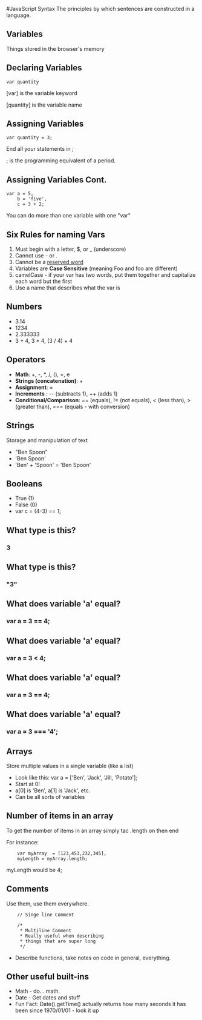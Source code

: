 #JavaScript Syntax
The principles by which sentences are constructed in a language.


## Variables
Things stored in the browser's memory



## Declaring Variables
	var quantity

[var] is the variable keyword

[quantity] is the variable name


## Assigning Variables
	var quantity = 3; 

End all your statements in ;

; is the programming equivalent of a period. 


## Assigning Variables Cont.
	var a = 5,
		b = 'five',
		c = 3 + 2;
You can do more than one variable with one "var"


## Six Rules for naming Vars
1. Must begin with a letter, $, or _ (underscore)
2. Cannot use - or .
3. Cannot be a [reserved word](http://javascriptbook.com/extras/keywords-and-reserved-words/)
4. Variables are **Case Sensitive** (meaning Foo and foo are different)
5. camelCase - if your var has two words, put them together and capitalize each word but the first
6. Use a name that describes what the var is



## Numbers
* 3.14
* 1234
* 2.333333
* 3 + 4, 3 * 4, (3 / 4) + 4


## Operators
* **Math**: <span class="operators">+, -, *, /, (), =, e</span>
* **Strings (concatenation)**: <span class="operators">+ </span>
* **Assignment**: <span class="operators">= </span>
* **Increments** : -- (subtracts 1), ++ (adds 1)
* **Conditional/Comparison**:<span class="operators"> == (equals), != (not equals), < (less than), > (greater than), === (equals - with conversion)</span>


## Strings
Storage and manipulation of text
* "Ben Spoon"
* 'Ben Spoon'
* 'Ben' + 'Spoon' = 'Ben Spoon'


## Booleans 
* True (1)
* False (0)
* var c = (4-3) == 1;


## What type is this?
### 3


## What type is this?
### "3"


## What does variable 'a' equal?
### var a = 3 == 4;


## What does variable 'a' equal?
### var a = 3 < 4;


## What does variable 'a' equal?
### var a = 3 == 4;


## What does variable 'a' equal?
### var a = 3 === '4';



## Arrays
Store multiple values in a single variable
(like a list)

* Look like this: var a = ['Ben', 'Jack', 'Jill, 'Potato'];
* Start at 0!
* a[0] is 'Ben', a[1] is 'Jack', etc. 
* Can be all sorts of variables 


## Number of items in an array
To get the number of items in an array simply tac .length on then end

For instance: 
	
		var myArray  = [123,453,232,345],
		myLength = myArray.length;
	

myLength would be 4; 



## Comments
Use them, use them everywhere. 
     
     	// Singe line Comment
     	
		/* 
		 * Multiline Comment
		 * Really useful when describing
		 * things that are super long
		 */
* Describe functions, take notes on code in general, everything. 



## Other useful built-ins
* Math - do... math.
* Date - Get dates and stuff
* Fun Fact: Date().getTime() actually returns how many seconds it has been since 1970/01/01 - look it up